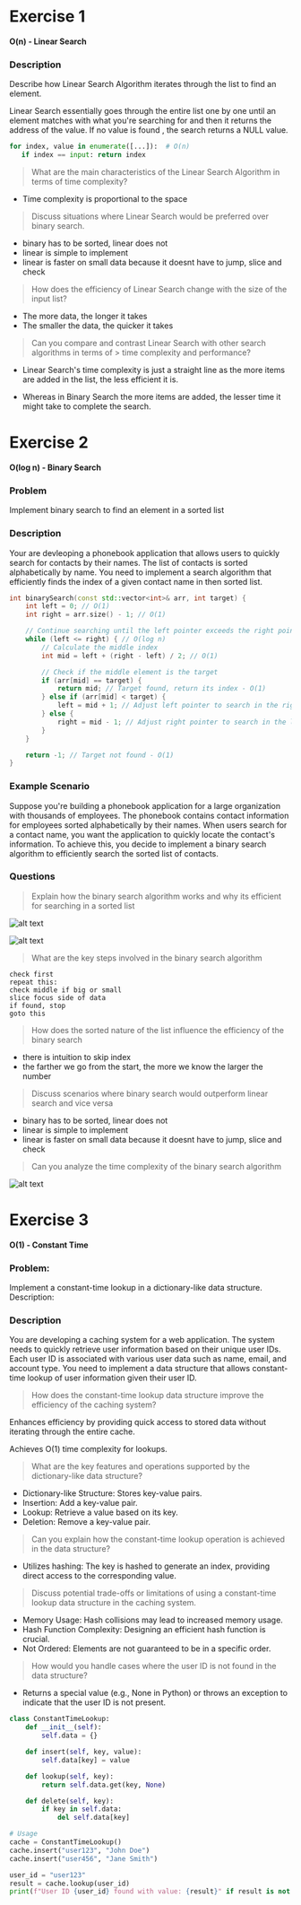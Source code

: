# Exercise 1

**O(n) - Linear Search**

### Description

Describe how Linear Search Algorithm iterates through the list to find an element.

Linear Search essentially goes through the entire list one by one until an element matches with what you're searching for and then it returns the address of the value. If no value is found , the search returns a NULL value.

```python
for index, value in enumerate([...]):  # O(n)
   if index == input: return index
```

> What are the main characteristics of the Linear Search Algorithm in terms of time complexity?

-  Time complexity is proportional to the space

> Discuss situations where Linear Search would be preferred over binary search.

-  binary has to be sorted, linear does not
-  linear is simple to implement
-  linear is faster on small data because it
   doesnt have to jump, slice and check

> How does the efficiency of Linear Search change with the size of the input list?

-  The more data, the longer it takes
-  The smaller the data, the quicker it takes

> Can you compare and contrast Linear Search with other search algorithms in terms of > time complexity and performance?

-  Linear Search's time complexity is just a straight line as the more items are added in the list, the less efficient it is.

-  Whereas in Binary Search the more items are added, the lesser time it might take to complete the search.

# Exercise 2

**O(log n) - Binary Search**

### Problem

Implement binary search to find an element in a sorted list

### Description

Your are devleoping a phonebook application that allows users to quickly search for contacts by their names. The list of contacts is sorted alphabetically by name. You need to implement a search algorithm that efficiently finds the index of a given contact name in then sorted list.

```cpp
int binarySearch(const std::vector<int>& arr, int target) {
    int left = 0; // O(1)
    int right = arr.size() - 1; // O(1)

    // Continue searching until the left pointer exceeds the right pointer
    while (left <= right) { // O(log n)
        // Calculate the middle index
        int mid = left + (right - left) / 2; // O(1)

        // Check if the middle element is the target
        if (arr[mid] == target) {
            return mid; // Target found, return its index - O(1)
        } else if (arr[mid] < target) {
            left = mid + 1; // Adjust left pointer to search in the right half - O(1)
        } else {
            right = mid - 1; // Adjust right pointer to search in the left half - O(1)
        }
    }

    return -1; // Target not found - O(1)
}
```

### Example Scenario

Suppose you're building a phonebook application for a large organization with thousands of employees. The phonebook contains contact information for employees sorted alphabetically by their names. When users search for a contact name, you want the application to quickly locate the contact's information. To achieve this, you decide to implement a binary search algorithm to efficiently search the sorted list of contacts.

### Questions

> Explain how the binary search algorithm works and why its efficient for searching in a sorted list

![alt text](image-4.gif)

![alt text](image-3.png)

> What are the key steps involved in the binary search algorithm

```
check first
repeat this:
check middle if big or small
slice focus side of data
if found, stop
goto this
```

> How does the sorted nature of the list influence the efficiency of the binary search

-  there is intuition to skip index
-  the farther we go from the start, the more we know the
   larger the number

> Discuss scenarios where binary search would outperform linear search and vice versa

-  binary has to be sorted, linear does not
-  linear is simple to implement
-  linear is faster on small data because it
   doesnt have to jump, slice and check

> Can you analyze the time complexity of the binary search algorithm

![alt text](image.png)

# Exercise 3

**O(1) - Constant Time**

### Problem:

Implement a constant-time lookup in a dictionary-like data structure.
Description:

### Description

You are developing a caching system for a web application. The system needs to quickly retrieve
user information based on their unique user IDs. Each user ID is associated with various user data
such as name, email, and account type. You need to implement a data structure that allows
constant-time lookup of user information given their user ID.

> How does the constant-time lookup data structure improve the efficiency of the caching system?

Enhances efficiency by providing quick access to stored data without iterating through the entire cache.

Achieves O(1) time complexity for lookups.

> What are the key features and operations supported by the dictionary-like data structure?

-  Dictionary-like Structure: Stores key-value pairs.
-  Insertion: Add a key-value pair.
-  Lookup: Retrieve a value based on its key.
-  Deletion: Remove a key-value pair.

> Can you explain how the constant-time lookup operation is achieved in the data structure?

-  Utilizes hashing: The key is hashed to generate an index, providing direct access to the corresponding value.

> Discuss potential trade-offs or limitations of using a constant-time lookup data structure in the caching system.

-  Memory Usage: Hash collisions may lead to increased memory usage.
-  Hash Function Complexity: Designing an efficient hash function is crucial.
-  Not Ordered: Elements are not guaranteed to be in a specific order.

> How would you handle cases where the user ID is not found in the data structure?

-  Returns a special value (e.g., None in Python) or throws an exception to indicate that the user ID is not present.

```python
class ConstantTimeLookup:
    def __init__(self):
        self.data = {}

    def insert(self, key, value):
        self.data[key] = value

    def lookup(self, key):
        return self.data.get(key, None)

    def delete(self, key):
        if key in self.data:
            del self.data[key]
```

```python
# Usage
cache = ConstantTimeLookup()
cache.insert("user123", "John Doe")
cache.insert("user456", "Jane Smith")

user_id = "user123"
result = cache.lookup(user_id)
print(f"User ID {user_id} found with value: {result}" if result is not None else f"User ID {user_id} not found")
```
